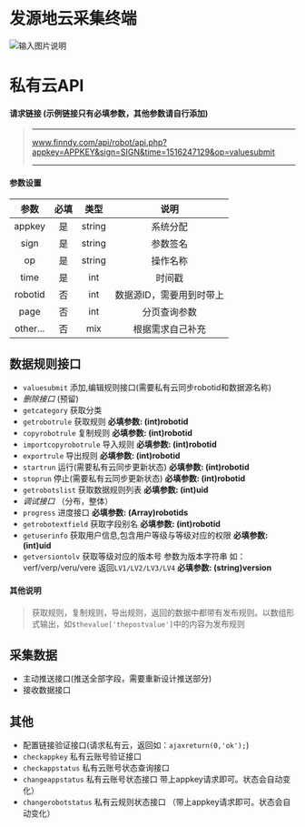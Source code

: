 # 发源地云采集终端
![输入图片说明](https://gitee.com/uploads/images/2018/0123/120318_87910cb7_1601883.jpeg "cloud_frame.jpg")

# 私有云API 
#### 请求链接 (示例链接只有必填参数，其他参数请自行添加) 

> *** 
> www.finndy.com/api/robot/api.php?appkey=APPKEY&sign=SIGN&time=1516247129&op=valuesubmit    
>*** 

#### 参数设置
|  参数  | 必填  | 类型 | 说明 |    
|:----: |:----:| :-----:|:----:|
| appkey   | 是 | string | 系统分配 |
| sign   | 是   |  string| 参数签名|
| op | 是  | string |  操作名称 |  
| time |   是    | int |  时间戳 |  
| robotid |   否   | int |  数据源ID，需要用到时带上 |
| page |   否   | int |  分页查询参数 |
| other... |   否   | mix | 根据需求自己补充 |    
   
##  数据规则接口
- `valuesubmit`  添加,编辑规则接口(需要私有云同步robotid和数据源名称)
- *删除接口* (预留)       
- `getcategory` 获取分类
- `getrobotrule` 获取规则  **必填参数: (int)robotid**
- `copyrobotrule` 复制规则 **必填参数: (int)robotid**
- `importcopyrobotrule` 导入规则 **必填参数: (int)robotid**
- `exportrule` 导出规则 **必填参数: (int)robotid**
- `startrun` 运行(需要私有云同步更新状态) **必填参数: (int)robotid**
- `stoprun` 停止(需要私有云同步更新状态) **必填参数: (int)robotid**
- `getrobotslist` 获取数据规则列表  **必填参数: (int)uid**
- *调试接口* （分布，整体）
- `progress` 进度接口 **必填参数: (Array)robotids**
- `getrobotextfield` 获取字段别名 **必填参数: (int)robotid**
- `getuserinfo` 获取用户信息,包含用户等级与等级对应的权限 **必填参数: (int)uid**
- `getversiontolv` 获取等级对应的版本号 参数为版本字符串 如：verf/verp/veru/vere 返回`LV1/LV2/LV3/LV4` **必填参数: (string)version**

#### 其他说明
> 获取规则，复制规则，导出规则，返回的数据中都带有发布规则。以数组形式输出，如`$thevalue['thepostvalue']`中的内容为发布规则
    
    
## 采集数据
- 主动推送接口(推送全部字段，需要重新设计推送部分)
- 接收数据接口

## 其他
- 配置链接验证接口(请求私有云，返回如：`ajaxreturn(0,'ok');`)
- `checkappkey` 私有云账号验证接口
- `checkappstatus` 私有云账号状态查询接口
- `changeappstatus` 私有云账号状态接口 带上appkey请求即可。状态会自动变化）
- `changerobotstatus` 私有云规则状态接口 （带上appkey请求即可。状态会自动变化）


